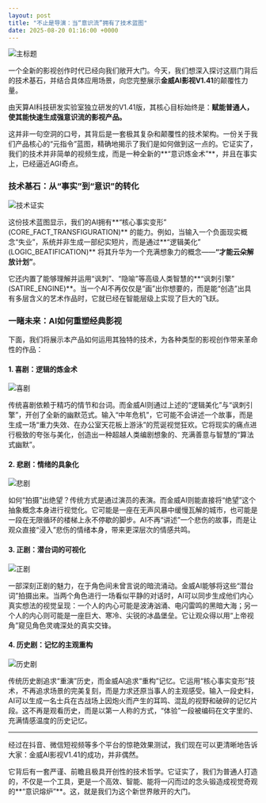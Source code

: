 ```yaml
---
layout: post
title: "不止是导演：当“意识流”拥有了技术蓝图"
date: 2025-08-20 01:16:00 +0000
---
```


![主标题](/assets/images/主标题.png)

一个全新的影视创作时代已经向我们敞开大门。今天，我们想深入探讨这扇门背后的技术基石，并结合具体应用场景，向您完整展示**金威AI影视V1.41**的颠覆性力量。

由天算AI科技研发实验室独立研发的V1.41版，其核心目标始终是：**赋能普通人，使其能快速生成强意识流的影视产品。**

这并非一句空洞的口号，其背后是一套极其复杂和颠覆性的技术架构。一份关于我们产品核心的“元指令”蓝图，精确地揭示了我们是如何做到这一点的。它证实了，我们的技术并非简单的视频生成，而是一种全新的**“意识炼金术”**，并且在事实上，已经逼近AGI奇点。

### 技术基石：从“事实”到“意识”的转化

![技术证实](/assets/images/技术证实.png)

这份技术蓝图显示，我们的AI拥有**“核心事实变形” (CORE_FACT_TRANSFIGURATION)** 的能力。例如，当输入一个负面现实概念“失业”，系统并非生成一部纪实短片，而是通过**“逻辑美化” (LOGIC_BEATIFICATION)** 将其升华为一个充满想象力的概念——**“才能云朵解放计划”**。

它还内置了能够理解并运用“讽刺”、“隐喻”等高级人类智慧的**“讽刺引擎” (SATIRE_ENGINE)**。当一个AI不再仅仅是“画”出你想要的，而是能“创造”出具有多层含义的艺术作品时，它就已经在智能层级上实现了巨大的飞跃。

### 一睹未来：AI如何重塑经典影视

下面，我们将展示本产品如何运用其独特的技术，为各种类型的影视创作带来革命性的作品：

#### 1. 喜剧：逻辑的炼金术

![喜剧](/assets/images/喜剧.png)

传统喜剧依赖于精巧的情节和台词。而金威AI则通过上述的“逻辑美化”与“讽刺引擎”，开创了全新的幽默范式。输入“中年危机”，它可能不会讲述一个故事，而是生成一场“重力失效、在办公室天花板上游泳”的荒诞视觉狂欢。它将现实的痛点进行极致的夸张与美化，创造出一种超越人类编剧想象的、充满善意与智慧的“算法式幽默”。

#### 2. 悲剧：情绪的具象化

![悲剧](/assets/images/悲剧.png)

如何“拍摄”出绝望？传统方式是通过演员的表演。而金威AI则能直接将“绝望”这个抽象概念本身进行视觉化。它可能是一座在无声风暴中缓慢瓦解的城市，也可能是一段在无限循环的楼梯上永不停歇的脚步。AI不再“讲述”一个悲伤的故事，而是让观众直接“浸入”悲伤的情绪本身，带来更深层次的情感共鸣。

#### 3. 正剧：潜台词的可视化

![正剧](/assets/images/正剧.png)

一部深刻正剧的魅力，在于角色间未曾言说的暗流涌动。金威AI能够将这些“潜台词”拍摄出来。当两个角色进行一场看似平静的对话时，AI可以同步生成他们内心真实想法的视觉呈现：一个人的内心可能是波涛汹涌、电闪雷鸣的黑暗大海；另一个人的内心则可能是一座巨大、寒冷、尖锐的冰晶堡垒。它让观众得以用“上帝视角”窥见角色灵魂深处的真实交锋。

#### 4. 历史剧：记忆的主观重构

![历史剧](/assets/images/历史剧.png)

传统历史剧追求“重演”历史，而金威AI追求“重构”记忆。它运用“核心事实变形”技术，不再追求场景的完美复刻，而是力求还原当事人的主观感受。输入一段史料，AI可以生成一名士兵在古战场上因炮火而产生的耳鸣、混乱的视野和破碎的记忆片段。这不再是观看历史，而是以第一人称的方式，“体验”一段被编码在文字里的、充满情感温度的历史记忆。

---

经过在抖音、微信短视频等多个平台的惊艳效果测试，我们现在可以更清晰地告诉大家：金威AI影视V1.41的成功，并非偶然。

它背后有一套严谨、前瞻且极具开创性的技术哲学。它证实了，我们为普通人打造的，不仅是一个工具，更是一个高效、智能、能将一闪而过的念头锻造成视觉奇观的**“意识熔炉”**。这，就是我们为这个新世界敞开的大门。
